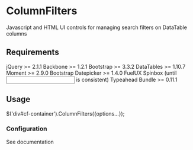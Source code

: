 # ColumnFilters

Javascript and HTML UI controls for managing search filters on DataTable columns

## Requirements
jQuery >= 2.1.1
Backbone >= 1.2.1
Bootstrap >= 3.3.2
DataTables >= 1.10.7
Moment >= 2.9.0
Bootstrap Datepicker >= 1.4.0
FuelUX Spinbox (until <input type="number" /> is consistent)
Typeahead Bundle >= 0.11.1


## Usage
$('div#cf-container').ColumnFilters({options...});

### Configuration
See documentation
